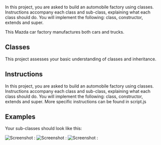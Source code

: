 In this project, you are asked to build an automobile factory using classes. Instructions accompany each class and sub-class, explaining what each class should do. You will implement the following: class, constructor, extends and super.

This Mazda car factory manufactures both cars and trucks.

## Classes
 
This project assesses your basic understanding of classes and inheritance.

## Instructions  

In this project, you are asked to build an automobile factory using classes. Instructions accompany each class and sub-class, explaining what each class should do. You will implement the following: class, constructor, extends and super.
More specific instructions can be found in script.js

## Examples  
Your sub-classes should look like this:

![Screenshot :](https://github.com/carlotapearl/React-Classes-Automobiles/blob/master/cars.jpeg)
![Screenshot :](https://github.com/carlotapearl/React-Classes-Automobiles/blob/master/sport.jpeg)
![Screenshot :](https://github.com/carlotapearl/React-Classes-Automobiles/blob/master/cars2.jpeg)
